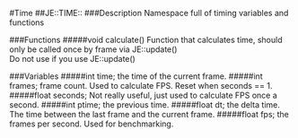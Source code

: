 #Time
##JE::TIME::
###Description
Namespace full of timing variables and functions 

###Functions
#####void calculate()
Function that calculates time, should only be called once by frame via JE::update()  
Do not use if you use JE::update()

###Variables
#####int time;
the time of the current frame.
#####int frames;
frame count.  Used to calculate FPS. Reset when seconds == 1.
#####float seconds;
Not really useful, just used to calculate FPS once a second.
#####int ptime;
the previous time.
#####float dt;
the delta time. The time between the last frame and the current frame.
#####float fps;
the frames per second.  Used for benchmarking.
